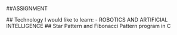 ##ASSIGNMENT

<snippet>
  <content>
## Technology I would like to learn: -
ROBOTICS AND ARTIFICIAL INTELLIGENCE
## Star Pattern and Fibonacci Pattern program in C
</content>
  <tabTrigger></tabTrigger>
</snippet>
